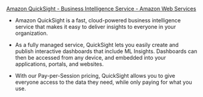 [Amazon QuickSight - Business Intelligence Service - Amazon Web Services](https://aws.amazon.com/quicksight/?nc1=h_ls)

- Amazon QuickSight is a fast, cloud-powered business intelligence service that makes it easy to deliver insights to everyone in your organization.

- As a fully managed service, QuickSight lets you easily create and publish interactive dashboards that include ML Insights. Dashboards can then be accessed from any device, and embedded into your applications, portals, and websites.

- With our Pay-per-Session pricing, QuickSight allows you to give everyone access to the data they need, while only paying for what you use.


